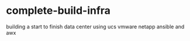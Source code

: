 # complete-build-infra
building a start to finish data center using ucs vmware netapp ansible and awx
